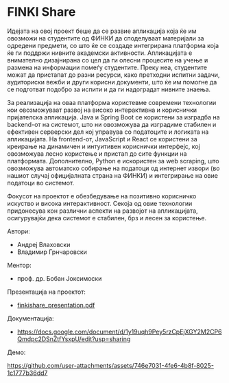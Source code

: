 
# FINKI Share
Идејата на овој проект беше да се развие апликација која ќе им овозможи на студентите
од ФИНКИ да споделуваат материјали за одредени предмети, со што ќе се создаде
интегрирана платформа која ќе ги поддржи нивните академски активности. Апликацијата е
внимателно дизајнирана со цел да ги олесни процесите на учење и размена на
информации помеѓу студентите. Преку неа, студентите можат да пристапат до разни
ресурси, како претходни испитни задачи, аудиториски вежби и други корисни документи,
што ќе им помогне да се подготват подобро за испити и да ги надоградат нивните знаења.

За реализација на оваа платформа користевме современи технологии кои овозможуваат
развој на високо интерактивна и кориснички пријателска апликација. Java и Spring Boot
се користени за изградба на backend-от на системот, што ни овозможува да изградиме
стабилен и ефективен серверски дел кој управува со податоците и логиката на
апликацијата. На frontend-от, JavaScript и React се користени за креирање на динамичен
и интуитивен кориснички интерфејс, кој овозможува лесно користење и пристап до сите
функции на платформата. Дополнително, Python е искористен за web scraping, што
овозможува автоматско собирање на податоци од интернет извори (во нашиот случај
официјалната страна на ФИНКИ) и интегрирање на овие податоци во системот.

Фокусот на проектот е обезбедување на позитивно корисничко искуство и висока
интерактивност. Секоја од овие технологии придонесува кон различни аспекти на развојот
на апликацијата, осигурувајќи дека системот е стабилен, брз и лесен за користење. 

Автори:
* Андреј Влаховски
* Владимир Грнчаровски

Ментор:
* проф. др. Бобан Јоксимоски

Презентација на проектот: 
* [finkishare_presentation.pdf](https://github.com/user-attachments/files/16829769/finkishare_presentation.pdf)

Документација:
* https://docs.google.com/document/d/1y19uqh9Pey5rzCpEjXGY2M2CP6Qmdpc2DSnZtfYsxpU/edit?usp=sharing

Демо:

https://github.com/user-attachments/assets/746e7031-4fe6-4b8f-8025-1c1777b36dd7

